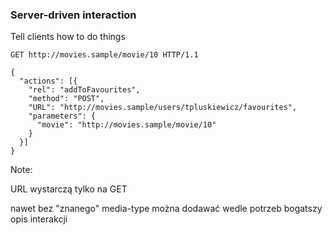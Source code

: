 ### Server-driven interaction

<!-- .element: class="fragment" -->
Tell clients how to do things

<pre class="fragment"><code class="http">GET http://movies.sample/movie/10 HTTP/1.1

{
  "actions": [{
    "rel": "addToFavourites",
    "method": "POST",
    "URL": "http://movies.sample/users/tpluskiewicz/favourites",
    "parameters": {
      "movie": "http://movies.sample/movie/10"
    }
  }]
}</code></pre>

Note:

URL wystarczą tylko na GET

nawet bez "znanego" media-type można dodawać wedle potrzeb bogatszy opis interakcji
